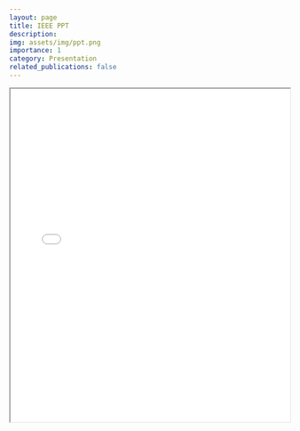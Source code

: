 ```yaml
---
layout: page
title: IEEE PPT
description: 
img: assets/img/ppt.png
importance: 1
category: Presentation
related_publications: false
---
```



<div class="row">
    <div class="col-sm mt-3 mt-md-0">
        <iframe src="assets/pdf/PPT.pdf" width="100%" height="600px"></iframe>
    </div>
</div>